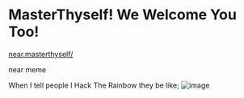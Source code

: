 # MasterThyself! We Welcome You Too!

[near.masterthyself/](https://wallet.testnet.near.org/send-money/masterthyself.testnet)


near meme

When I tell people I Hack The Rainbow they be like;
![image](https://user-images.githubusercontent.com/37987346/93415043-9d75f380-f870-11ea-8bd4-63a6cd306697.png)

